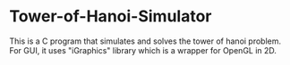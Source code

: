 # Tower-of-Hanoi-Simulator
This is a C program that simulates and solves the tower of hanoi problem. For GUI, it uses "iGraphics" library which is a wrapper for OpenGL in 2D.

